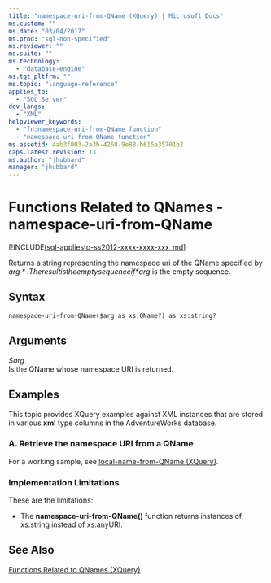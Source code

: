```yaml
---
title: "namespace-uri-from-QName (XQuery) | Microsoft Docs"
ms.custom: ""
ms.date: "03/04/2017"
ms.prod: "sql-non-specified"
ms.reviewer: ""
ms.suite: ""
ms.technology: 
  - "database-engine"
ms.tgt_pltfrm: ""
ms.topic: "language-reference"
applies_to: 
  - "SQL Server"
dev_langs: 
  - "XML"
helpviewer_keywords: 
  - "fn:namespace-uri-from-QName function"
  - "namespace-uri-from-QName function"
ms.assetid: 4ab3f003-2a3b-4268-9e88-b615e35701b2
caps.latest.revision: 13
ms.author: "jhubbard"
manager: "jhubbard"
---
```

# Functions Related to QNames - namespace-uri-from-QName
[!INCLUDE[tsql-appliesto-ss2012-xxxx-xxxx-xxx_md](../a9retired/includes/tsql-appliesto-ss2012-xxxx-xxxx-xxx-md.md)]

  Returns a string representing the namespace uri of the QName specified by *$arg*. The result is the empty sequence if *$arg* is the empty sequence.  
  
## Syntax  
  
```  
namespace-uri-from-QName($arg as xs:QName?) as xs:string?  
```  
  
## Arguments  
 *$arg*  
 Is the QName whose namespace URI is returned.  
  
## Examples  
 This topic provides XQuery examples against XML instances that are stored in various **xml** type columns in the AdventureWorks database.  
  
### A. Retrieve the namespace URI from a QName  
 For a working sample, see [local-name-from-QName &#40;XQuery&#41;](../xquery/functions-related-to-qnames-local-name-from-qname.md).  
  
### Implementation Limitations  
 These are the limitations:  
  
-   The **namespace-uri-from-QName()** function returns instances of xs:string instead of xs:anyURI.  
  
## See Also  
 [Functions Related to QNames &#40;XQuery&#41;](../a9retired/functions-related-to-qnames-xquery.md)  
  
  